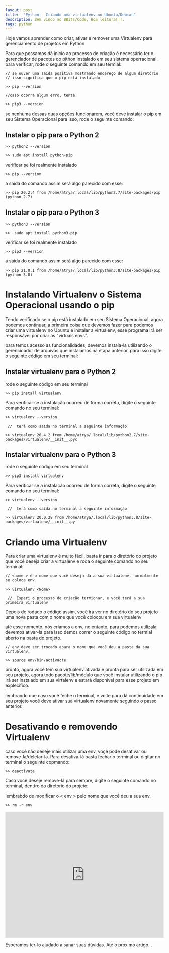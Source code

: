 ```yaml
---
layout: post
title:  "Python - Criando uma virtualenv no Ubuntu/Debian"
description: Bem vindo ao 8Bits/Code, Boa leitura!!!.
tags: python
---
```


Hoje vamos aprender como criar, ativar e remover uma Virtualenv para gerenciamento de projetos em Python

Para que possamos dá inicio ao processo de criação é necessário ter o gerenciador de pacotes do pithon instalado em seu sistema 
operracional.
para verificar, rode o seguinte comando em seu termial:

```
// se ouver uma saída positiva mostrando endereço de algum diretório
// isso significa que o pip está instalado

>> pip --version

//caso ocorra algum erro, tente:

>> pip3 --version

```
se nenhuma dessas duas opções funcionarem, você deve instalar o pip em seu Sistema Operacional
para isso, rode o seguinte comando:

## [](#header-2)Instalar o pip para o Python 2

```
>> python2 --version

```
```
>> sudo apt install python-pip

```
verificar se foi realmente instalado
```
>> pip --version

```
a saida do comando assim será algo parecido com esse:
```
>> pip 20.2.4 from /home/atrya/.local/lib/python2.7/site-packages/pip (python 2.7)

```
## [](#header-2)Instalar o pip para o Python 3

```
>> python3 --version

```
```
>>  sudo apt install python3-pip

```
verificar se foi realmente instalado
```
>> pip3 --version

```
a saida do comando assim será algo parecido com esse:
```
>> pip 21.0.1 from /home/atrya/.local/lib/python3.8/site-packages/pip (python 3.8)

```
# [](#header-1) Instalando  Virtualenv o Sistema Operacional usando o pip

Tendo verificado se o pip está instalado em seu Sistema Operacional, agora podemos continuar, a primeira coisa que devemos fazer para podemos criar uma virtualenv no Ubuntu é instalar a virtualenv, esse programa irá ser responsável por criar as "virtuais envs".

para temos acesso as funcionalidades, devemos instala-la utilizando o gerencioador de arquivos que instalamos na etapa anterior, para isso digite o seguinte código em seu terminal:

## [](#header-2)Instalar virtualenv para o Python 2

rode o seguinte código em seu terminal
```
>> pip install virtualenv

```
Para verificar se a instalação ocorreu de forma correta, digite o seguinte comando no seu 
terminal:

```
>> virtualenv --version

 //  terá como saída no terminal a seguinte informação

>> virtualenv 20.4.2 from /home/atrya/.local/lib/python2.7/site-packages/virtualenv/__init__.pyc
```

## [](#header-2)Instalar virtualenv para o Python 3

rode o seguinte código em seu terminal
```
>> pip3 install virtualenv

```
Para verificar se a instalação ocorreu de forma correta, digite o seguinte comando no seu 
terminal:

```
>> virtualenv --version

 //  terá como saída no terminal a seguinte informação

>> virtualenv 20.0.28 from /home/atrya/.local/lib/python3.8/site-packages/virtualenv/__init__.py

```


# [](#header-1) Criando uma Virtualenv

Para criar uma virtualenv é muito fácil, basta ir para o diretório do projeto que você deseja 
criar a virtualenv e roda o seguinte comando no seu terminal:

```
// <nome > é o nome que você deseja dá a sua virtualenv, normalmente se coloca env.

>> virtualenv <Nome>

 //  Esperi o processo de criação termionar, e você terá a sua primeira virtualenv

```
Depois de rodado o código assim, você irá ver no diretório do seu projeto uma nova pasta
com o nome que você colocou em sua virtualenv

até esse nomento, nós criamos a env, no entanto, para podemos utilizala devemos ativar-la
para isso demos correr o seguinte código no termial aberto na pasta do projeto.

```
// env deve ser trocado apara o nome que vocẽ deu a pasta da sua virtualenv.

>> source env/bin/activacte

```
pronto, agora você tem sua virtualenv ativada e pronta para ser utilizada em seu projeto, agora todo pacote/lib/módulo que você instalar utilizando o pip irá ser instalado em sua virtalenv e estará disponível para esse projeto em explecifico.

lembrando que caso você feche o terminal, e volte para dá continuidade em seu projeto você deve ativar sua virtualenv novamente seguindo o passo anterior.

# [](#header-1) Desativando e removendo Virtualenv

caso você não deseje mais utilizar uma env, voçê pode desativar ou remove-la/deletar-la.
Para desativa-lá basta fechar o terminal ou digitar no terminal o seguinte copmando:

```
>> deactivate

```
Caso você deseje remove-lá para sempre, digite o seguinte comando no terminal, denttro do diretório do projeto:

lembrabdo de modificar o < env > pelo nome que você deu a sua env. 

```
>> rm -r env
```


<div class="embad">

<iframe width="100%" height="400" src="https://www.youtube.com/embed/Osd7hcts8RQ" frameborder="0" allow="accelerometer; autoplay; clipboard-write; encrypted-media; gyroscope; picture-in-picture" allowfullscreen></iframe>

</div>

Esperamos ter-lo ajudado a sanar suas dúvidas.
Até o próximo artigo...
